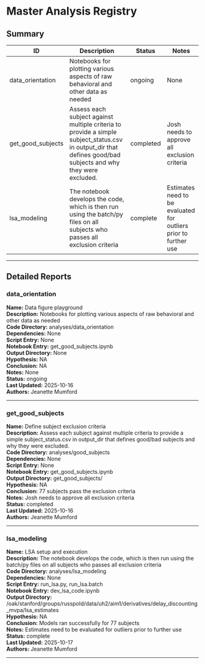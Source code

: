 # Master Analysis Registry

## Summary

| ID | Description | Status | Notes |
|----|------------|--------|-------|
| data_orientation | Notebooks for plotting various aspects of raw behavioral and other data as needed | ongoing | None |
| get_good_subjects | Assess each subject against multiple criteria to provide a  simple subject_status.csv in output_dir that defines  good/bad subjects and why they were excluded. | completed | Josh needs to approve all exclusion criteria |
| lsa_modeling | The notebook develops the code, which is then run using the batch/py files on all subjects who passes all exclusion  criteria | complete | Estimates need to be evaluated for outliers prior to further use |

---

## Detailed Reports

### data_orientation
**Name:** Data figure playground<br>
**Description:** Notebooks for plotting various aspects of raw behavioral and other data as needed<br>
**Code Directory:** analyses/data_orientation<br>
**Dependencies:** None<br>
**Script Entry:** None<br>
**Notebook Entry:** get_good_subjects.ipynb<br>
**Output Directory:** None<br>
**Hypothesis:** NA<br>
**Conclusion:** NA<br>
**Notes:** None<br>
**Status:** ongoing<br>
**Last Updated:** 2025-10-16<br>
**Authors:** Jeanette Mumford<br>

---

### get_good_subjects
**Name:** Define subject exclusion criteria<br>
**Description:** Assess each subject against multiple criteria to provide a  simple subject_status.csv in output_dir that defines  good/bad subjects and why they were excluded.<br>
**Code Directory:** analyses/good_subjects<br>
**Dependencies:** None<br>
**Script Entry:** None<br>
**Notebook Entry:** get_good_subjects.ipynb<br>
**Output Directory:** get_good_subjects/<br>
**Hypothesis:** NA<br>
**Conclusion:** 77 subjects pass the exclusion criteria<br>
**Notes:** Josh needs to approve all exclusion criteria<br>
**Status:** completed<br>
**Last Updated:** 2025-10-16<br>
**Authors:** Jeanette Mumford<br>

---

### lsa_modeling
**Name:** LSA setup and execution<br>
**Description:** The notebook develops the code, which is then run using the batch/py files on all subjects who passes all exclusion  criteria<br>
**Code Directory:** analyses/lsa_modeling<br>
**Dependencies:** None<br>
**Script Entry:** run_lsa.py, run_lsa.batch<br>
**Notebook Entry:** dev_lsa_code.ipynb<br>
**Output Directory:** /oak/stanford/groups/russpold/data/uh2/aim1/derivatives/delay_discounting_mvpa/lsa_estimates<br>
**Hypothesis:** NA<br>
**Conclusion:** Models ran successfully for 77 subjects<br>
**Notes:** Estimates need to be evaluated for outliers prior to further use<br>
**Status:** complete<br>
**Last Updated:** 2025-10-17<br>
**Authors:** Jeanette Mumford<br>

---
